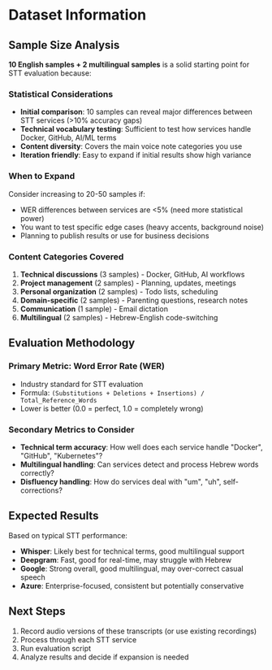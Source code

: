 # Dataset Information

## Sample Size Analysis

**10 English samples + 2 multilingual samples** is a solid starting point for STT evaluation because:

### Statistical Considerations
- **Initial comparison**: 10 samples can reveal major differences between STT services (>10% accuracy gaps)
- **Technical vocabulary testing**: Sufficient to test how services handle Docker, GitHub, AI/ML terms
- **Content diversity**: Covers the main voice note categories you use
- **Iteration friendly**: Easy to expand if initial results show high variance

### When to Expand
Consider increasing to 20-50 samples if:
- WER differences between services are <5% (need more statistical power)
- You want to test specific edge cases (heavy accents, background noise)
- Planning to publish results or use for business decisions

### Content Categories Covered
1. **Technical discussions** (3 samples) - Docker, GitHub, AI workflows
2. **Project management** (2 samples) - Planning, updates, meetings  
3. **Personal organization** (2 samples) - Todo lists, scheduling
4. **Domain-specific** (2 samples) - Parenting questions, research notes
5. **Communication** (1 sample) - Email dictation
6. **Multilingual** (2 samples) - Hebrew-English code-switching

## Evaluation Methodology

### Primary Metric: Word Error Rate (WER)
- Industry standard for STT evaluation
- Formula: `(Substitutions + Deletions + Insertions) / Total_Reference_Words`
- Lower is better (0.0 = perfect, 1.0 = completely wrong)

### Secondary Metrics to Consider
- **Technical term accuracy**: How well does each service handle "Docker", "GitHub", "Kubernetes"?
- **Multilingual handling**: Can services detect and process Hebrew words correctly?
- **Disfluency handling**: How do services deal with "um", "uh", self-corrections?

## Expected Results

Based on typical STT performance:
- **Whisper**: Likely best for technical terms, good multilingual support
- **Deepgram**: Fast, good for real-time, may struggle with Hebrew
- **Google**: Strong overall, good multilingual, may over-correct casual speech
- **Azure**: Enterprise-focused, consistent but potentially conservative

## Next Steps

1. Record audio versions of these transcripts (or use existing recordings)
2. Process through each STT service
3. Run evaluation script
4. Analyze results and decide if expansion is needed
